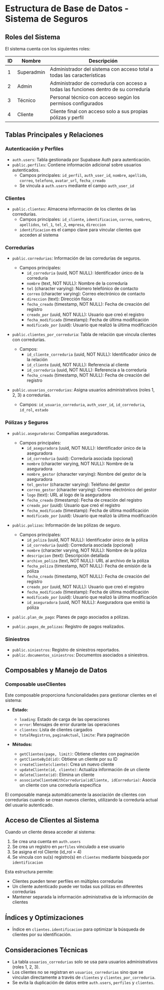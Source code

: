 # Estructura de Base de Datos - Sistema de Seguros

## Roles del Sistema

El sistema cuenta con los siguientes roles:

| ID | Nombre | Descripción |
|----|--------|-------------|
| 1 | Superadmin | Administrador del sistema con acceso total a todas las características |
| 2 | Admin | Administrador de correduría con acceso a todas las funciones dentro de su correduría |
| 3 | Técnico | Personal técnico con acceso según los permisos configurados |
| 4 | Cliente | Cliente final con acceso solo a sus propias pólizas y perfil |

## Tablas Principales y Relaciones

### Autenticación y Perfiles

- `auth.users`: Tabla gestionada por Supabase Auth para autenticación.
- `public.perfiles`: Contiene información adicional sobre usuarios autenticados.
  - Campos principales: `id_perfil`, `auth_user_id`, `nombre`, `apellido`, `correo`, `telefono`, `avatar_url`, `fecha_creado`
  - Se vincula a `auth.users` mediante el campo `auth_user_id`

### Clientes

- `public.clientes`: Almacena información de los clientes de las corredurías.
  - Campos principales: `id_cliente`, `identificacion`, `correo`, `nombres`, `apellidos`, `tel_1`, `tel_2`, `empresa`, `direccion`
  - `identificacion` es el campo clave para vincular clientes que acceden al sistema

### Corredurías

- `public.corredurias`: Información de las corredurías de seguros.
  - Campos principales: 
    - `id_correduria` (uuid, NOT NULL): Identificador único de la correduría
    - `nombre` (text, NOT NULL): Nombre de la correduría
    - `tel` (character varying): Número telefónico de contacto
    - `correo` (character varying): Correo electrónico de contacto
    - `direccion` (text): Dirección física
    - `fecha_creado` (timestamp, NOT NULL): Fecha de creación del registro
    - `creado_por` (uuid, NOT NULL): Usuario que creó el registro
    - `fecha_modificado` (timestamp): Fecha de última modificación
    - `modificado_por` (uuid): Usuario que realizó la última modificación

- `public.clientes_por_correduria`: Tabla de relación que vincula clientes con corredurías.
  - Campos:
    - `id_cliente_correduria` (uuid, NOT NULL): Identificador único de la relación
    - `id_cliente` (uuid, NOT NULL): Referencia al cliente
    - `id_correduria` (uuid, NOT NULL): Referencia a la correduría
    - `fecha_creado` (timestamp, NOT NULL): Fecha de creación del registro

- `public.usuarios_corredurias`: Asigna usuarios administrativos (roles 1, 2, 3) a corredurías.
  - Campos: `id_usuario_correduria`, `auth_user_id`, `id_correduria`, `id_rol`, `estado`

### Pólizas y Seguros

- `public.aseguradoras`: Compañías aseguradoras.
  - Campos principales:
    - `id_aseguradora` (uuid, NOT NULL): Identificador único de la aseguradora
    - `id_correduria` (uuid): Correduría asociada (opcional)
    - `nombre` (character varying, NOT NULL): Nombre de la aseguradora
    - `nombre_gestor` (character varying): Nombre del gestor de la aseguradora
    - `tel_gestor` (character varying): Teléfono del gestor
    - `correo_gestor` (character varying): Correo electrónico del gestor
    - `logo` (text): URL al logo de la aseguradora
    - `fecha_creado` (timestamp): Fecha de creación del registro
    - `creado_por` (uuid): Usuario que creó el registro
    - `fecha_modificado` (timestamp): Fecha de última modificación
    - `modificado_por` (uuid): Usuario que realizó la última modificación

- `public.polizas`: Información de las pólizas de seguro.
  - Campos principales:
    - `id_poliza` (uuid, NOT NULL): Identificador único de la póliza
    - `id_correduria` (uuid): Correduría asociada (opcional)
    - `nombre` (character varying, NOT NULL): Nombre de la póliza
    - `descripcion` (text): Descripción detallada
    - `archivo_poliza` (text, NOT NULL): URL al archivo de la póliza
    - `fecha_poliza` (timestamp, NOT NULL): Fecha de emisión de la póliza
    - `fecha_creado` (timestamp, NOT NULL): Fecha de creación del registro
    - `creado_por` (uuid, NOT NULL): Usuario que creó el registro
    - `fecha_modificado` (timestamp): Fecha de última modificación
    - `modificado_por` (uuid): Usuario que realizó la última modificación
    - `id_aseguradora` (uuid, NOT NULL): Aseguradora que emitió la póliza

- `public.plan_de_pago`: Planes de pago asociados a pólizas.
- `public.pagos_de_polizas`: Registro de pagos realizados.

### Siniestros

- `public.siniestros`: Registro de siniestros reportados.
- `public.documentos_siniestros`: Documentos asociados a siniestros.

## Composables y Manejo de Datos

### Composable useClientes

Este composable proporciona funcionalidades para gestionar clientes en el sistema:

- **Estado:**
  - `loading`: Estado de carga de las operaciones
  - `error`: Mensajes de error durante las operaciones
  - `clientes`: Lista de clientes cargados
  - `totalRegistros`, `paginaActual`, `limite`: Para paginación

- **Métodos:**
  - `getClientes(page, limit)`: Obtiene clientes con paginación
  - `getClienteById(id)`: Obtiene un cliente por su ID
  - `createCliente(cliente)`: Crea un nuevo cliente
  - `updateCliente(id, cliente)`: Actualiza información de un cliente
  - `deleteCliente(id)`: Elimina un cliente
  - `associateClienteWithCorreduria(idCliente, idCorreduria)`: Asocia un cliente con una correduría específica

El composable maneja automáticamente la asociación de clientes con corredurías cuando se crean nuevos clientes, utilizando la correduría actual del usuario autenticado.

## Acceso de Clientes al Sistema

Cuando un cliente desea acceder al sistema:

1. Se crea una cuenta en `auth.users`
2. Se crea un registro en `perfiles` vinculado a ese usuario
3. Se asigna el rol Cliente (id_rol = 4)
4. Se vincula con su(s) registro(s) en `clientes` mediante búsqueda por `identificacion`

Esta estructura permite:
- Clientes pueden tener perfiles en múltiples corredurías
- Un cliente autenticado puede ver todas sus pólizas en diferentes corredurías
- Mantener separada la información administrativa de la información de clientes

## Índices y Optimizaciones

- Índice en `clientes.identificacion` para optimizar la búsqueda de clientes por su identificación.

## Consideraciones Técnicas

- La tabla `usuarios_corredurias` solo se usa para usuarios administrativos (roles 1, 2, 3).
- Los clientes no se registran en `usuarios_corredurias` sino que se vinculan directamente a través de `clientes` y `clientes_por_correduria`.
- Se evita la duplicación de datos entre `auth.users`, `perfiles` y `clientes`. 